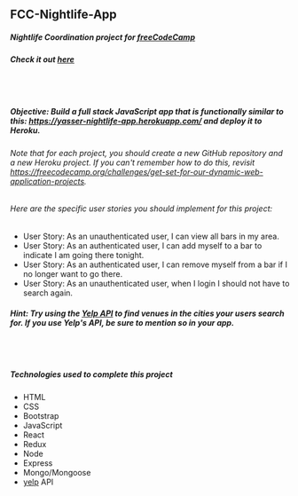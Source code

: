 ## FCC-Nightlife-App
##### Nightlife Coordination project for [freeCodeCamp](https://www.freecodecamp.org/)
##### Check it out [here](https://yoyo44.herokuapp.com/)

<br/>
<br/>

##### Objective: Build a full stack JavaScript app that is functionally similar to this: https://yasser-nightlife-app.herokuapp.com/ and deploy it to Heroku.
######  Note that for each project, you should create a new GitHub repository and a new Heroku project. If you can't remember how to do this, revisit https://freecodecamp.org/challenges/get-set-for-our-dynamic-web-application-projects.
###### Here are the specific user stories you should implement for this project:

- User Story: As an unauthenticated user, I can view all bars in my area.
- User Story: As an authenticated user, I can add myself to a bar to indicate I am going there tonight.
- User Story: As an authenticated user, I can remove myself from a bar if I no longer want to go there.
- User Story: As an unauthenticated user, when I login I should not have to search again.

##### Hint: Try using the [Yelp API](https://www.yelp.com/developers/documentation/) to find venues in the cities your users search for. If you use Yelp's API, be sure to mention so in your app.

<br/>
<br/>

##### Technologies used to complete this project
- HTML
- CSS
- Bootstrap
- JavaScript
- React
- Redux
- Node
- Express
- Mongo/Mongoose
- [yelp](https://www.yelp.com/) API
